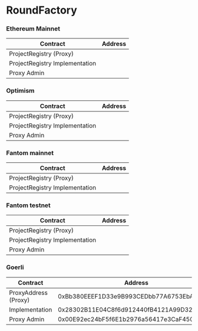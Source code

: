 # RoundFactory

### Ethereum Mainnet

| Contract                          | Address                                    |
|-----------------------------------|--------------------------------------------|
| ProjectRegistry (Proxy)           |  |
| ProjectRegistry Implementation    |  |
| Proxy Admin                       |  |

### Optimism

| Contract                          | Address                                    |
|-----------------------------------|--------------------------------------------|
| ProjectRegistry (Proxy)           |  |
| ProjectRegistry Implementation    |  |
| Proxy Admin                       |  |

### Fantom mainnet

| Contract                          | Address                                    |
|-----------------------------------|--------------------------------------------|
| ProjectRegistry (Proxy)           |  |
| ProjectRegistry Implementation    |  |

### Fantom testnet

| Contract                          | Address                                    |
|-----------------------------------|--------------------------------------------|
| ProjectRegistry (Proxy)           |  |
| ProjectRegistry Implementation    |  |
| Proxy Admin                       |  |

### Goerli

| Contract                          | Address                                    |
|-----------------------------------|--------------------------------------------|
| ProxyAddress (Proxy)              | 0xBb380EEEF1D33e9B993CEDbb77A6753EbA0d2F9f |
| Implementation                    | 0x28302B11E04C8f6d912440fB4121A99D328048EF |
| Proxy Admin                       | 0x00E92ec24bF5f6E1b2976a56417e3CaF4509eEF4 |

